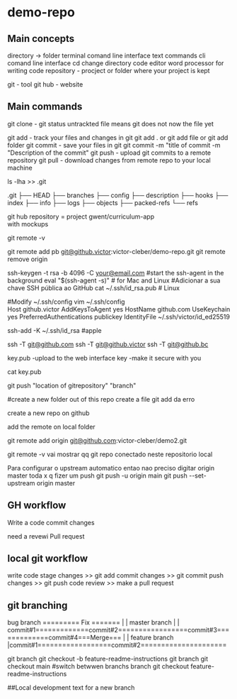 # demo-repo

## Main concepts


directory -> folder
terminal comand line interface text commands
cli comand line interface
cd change directory
code editor word processor for writing code
repository - procject or folder where your project is kept

git  - tool 
git hub - website

## Main commands

git clone   -
git status
untrackted file means git does not now the file yet

git add 	- track your files and changes in git
git add . or git add file or git add folder
git commit 	- save your files in git
git commit -m "title of commit -m "Description of the commit"
git push 	- upload git commits to a remote repository
git pull 	- download changes from remote repo to your local machine

ls -lha >> .git

.git
├── HEAD
├── branches
├── config
├── description
├── hooks
├── index
├── info
├── logs
├── objects
├── packed-refs
└── refs



git hub 
repository = project
	gwent/curriculum-app	
		with mockups
	

git remote -v

git remote add pb git@github.victor:victor-cleber/demo-repo.git
git remote remove origin


ssh-keygen -t rsa -b 4096 -C your@email.com
#start the ssh-agent in the background
    eval "$(ssh-agent -s)" # for Mac and Linux
#Adicionar a sua chave SSH pública ao GitHub
    cat ~/.ssh/id_rsa.pub # Linux

#Modify ~/.ssh/config
    vim  ~/.ssh/config     
Host github.victor
    AddKeysToAgent yes
    HostName github.com
    UseKeychain yes
    PreferredAuthentications publickey
    IdentityFile ~/.ssh/victor/id_ed25519

ssh-add -K ~/.ssh/id_rsa #apple

ssh -T git@github.com
ssh -T git@github.victor
ssh -T git@github.bc



key.pub -upload to the web interface
key     -make it secure with you


cat key.pub

git push "location of gitrepository" "branch"


#create a new folder out of this repo
create a file
git add da erro


create a new repo on github

add the remote on local folder 

git remote add origin git@github.com:victor-cleber/demo2.git

git remote -v vai mostrar qq git repo conectado neste repositorio local

Para configurar o upstream automatico entao nao preciso digitar origin master toda x q fizer um push
git push -u origin main
git push --set-upstream origin master


## GH workflow
Write a code 
commit changes

need a revewi
Pull request


## local git workflow
write code
stage changes   >> git add 
commit changes  >> git commit
push changes    >> git push
code review >> make a pull request



## git branching

bug branch                         ========= Fix =======
                                  |                     | 
master branch                     |                     |  
        commit#1=============commit#2=================commit#3=============commit#4===Merge===
                                |                                                       |
                feature branch  |commit#1==================commit#2=====================



git branch
git checkout -b feature-readme-instructions
git branch
git checkout main #switch betwwen branchs
branch
git checkout  feature-readme-instructions

##Local development text for a new branch